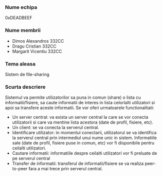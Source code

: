 ### Nume echipa
0xDEADBEEF

### Nume membrii 
- Dimos Alexandros 332CC
- Dragu Cristian 332CC
- Margarit Vicentiu 332CC

### Tema aleasa
Sistem de file-sharing

### Scurta descriere
Sistemul va permite utilizatorilor sa puna in comun (share) o lista cu informatii/fisiere, sa caute
informatii de interes in lista celorlalti utilizatori si apoi sa transfere aceste informatii. 
Se vor oferi urmatoarele functionalitati:
- Un server central: va exista un server central la care se vor conecta utilizatorii si care va mentine lista acestora (date de profil, fisiere, etc).
- Un client: se va conecta la serverul central.
- Identificare utilizator: in momentul conectarii, utilizatorul se va identifica la serverul central prin intermediul unui nume unic in sistem. Informatiile sale (date de profil, fisiere puse in comun, etc) vor fi disponibile pentru ceilalti utilizatori.
- Cautare informatii: informatiile despre ceilalti utilizatori vor fi preluate de pe serverul central
- Transfer de informatii: transferul de informatii/fisiere se va realiza peer-to-peer fara a mai trece prin serverul central.
